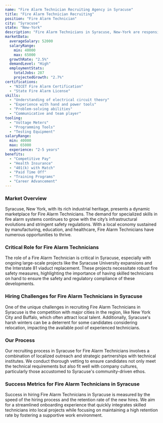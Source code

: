 ```yaml
---
name: "Fire Alarm Technician Recruiting Agency in Syracuse"
title: "Fire Alarm Technician Recruiting"
position: "Fire Alarm Technician"
city: "Syracuse"
state: "New-York"
description: "Fire Alarm Technicians in Syracuse, New-York are responsible for installing, testing, and fixing fire alarm systems in different types of buildings."
marketData:
  averageSalary: 52000
  salaryRange:
    min: 40000
    max: 65000
  growthRate: "2.5%"
  demandLevel: "High"
  employmentStats:
    totalJobs: 287
    projectedGrowth: "2.7%"
certifications:
  - "NICET Fire Alarm Certification"
  - "State Fire Alarm License"
skills:
  - "Understanding of electrical circuit theory"
  - "Experience with hand and power tools"
  - "Problem-solving abilities"
  - "Communicative and team player"
tooling:
  - "Voltage Meters"
  - "Programming Tools"
  - "Testing Equipment"
salaryRange:
  min: 40000
  max: 65000
  experience: "2-5 years"
benefits:
  - "Competitive Pay"
  - "Health Insurance"
  - "401(k) with Match"
  - "Paid Time Off"
  - "Training Programs"
  - "Career Advancement"
---
```


### Market Overview
Syracuse, New York, with its rich industrial heritage, presents a dynamic marketplace for Fire Alarm Technicians. The demand for specialized skills in fire alarm systems continues to grow with the city’s infrastructural evolutions and stringent safety regulations. With a local economy sustained by manufacturing, education, and healthcare, Fire Alarm Technicians have numerous opportunities to thrive.

### Critical Role for Fire Alarm Technicians
The role of a Fire Alarm Technician is critical in Syracuse, especially with ongoing large-scale projects like the Syracuse University expansions and the Interstate 81 viaduct replacement. These projects necessitate robust fire safety measures, highlighting the importance of having skilled technicians on hand to ensure the safety and regulatory compliance of these developments.

### Hiring Challenges for Fire Alarm Technicians in Syracuse
One of the unique challenges in recruiting Fire Alarm Technicians in Syracuse is the competition with major cities in the region, like New York City and Buffalo, which often attract local talent. Additionally, Syracuse's harsh winters can be a deterrent for some candidates considering relocation, impacting the available pool of experienced technicians.

### Our Process
Our recruiting process in Syracuse for Fire Alarm Technicians involves a combination of localized outreach and strategic partnerships with technical institutes. We conduct thorough vetting to ensure candidates not only meet the technical requirements but also fit well with company cultures, particularly those accustomed to Syracuse's community-driven ethos.

### Success Metrics for Fire Alarm Technicians in Syracuse
Success in hiring Fire Alarm Technicians in Syracuse is measured by the speed of the hiring process and the retention rate of the new hires. We aim for a streamlined onboarding experience that quickly integrates skilled technicians into local projects while focusing on maintaining a high retention rate by fostering a supportive work environment.